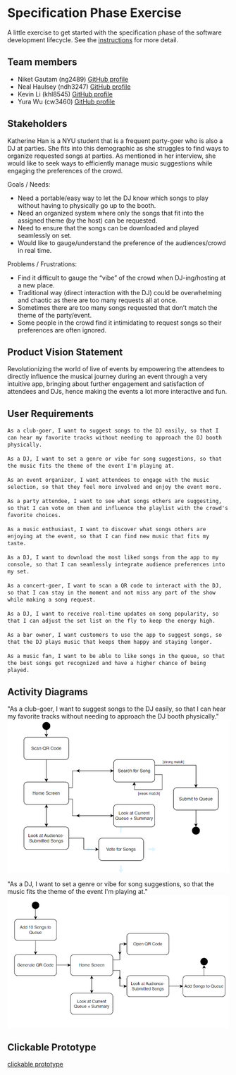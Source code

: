 # Specification Phase Exercise

A little exercise to get started with the specification phase of the software development lifecycle. See the [instructions](instructions.md) for more detail.

## Team members

- Niket Gautam (ng2489) [GitHub profile](https://github.com/githubatit)
- Neal Haulsey (ndh3247) [GitHub profile](https://github.com/nhaulsey)
- Kevin Li (khl8545) [GitHub profile](https://github.com/Kevinli712390)
- Yura Wu (cw3460) [GitHub profile](https://github.com/yurawu27)


## Stakeholders

Katherine Han is a NYU student that is a frequent party-goer who is also a DJ at parties. She fits into this demographic as she struggles to find ways to organize requested songs at parties. As mentioned in her interview, she would like to seek ways to efficiently manage music suggestions while engaging the preferences of the crowd. 

Goals / Needs: 
- Need a portable/easy way to let the DJ know which songs to play without having to physically go up to the booth.
- Need an organized system where only the songs that fit into the assigned theme (by the host) can be requested.
- Need to ensure that the songs can be downloaded and played seamlessly on set.
- Would like to gauge/understand the preference of the audiences/crowd in real time.

Problems / Frustrations:
- Find it difficult to gauge the “vibe” of the crowd when DJ-ing/hosting at a new place.
- Traditional way (direct interaction with the DJ) could be overwhelming and chaotic as there are too many requests all at once.
- Sometimes there are too many songs requested that don’t match the theme of the party/event.
- Some people in the crowd find it intimidating to request songs so their preferences are often ignored.

## Product Vision Statement

Revolutionizing the world of live of events by empowering the attendees to directly influence the musical journey during an event through a very intuitive app, bringing about further engagement and satisfaction of attendees and DJs, hence making the events a lot more interactive and fun. 

## User Requirements

    As a club-goer, I want to suggest songs to the DJ easily, so that I can hear my favorite tracks without needing to approach the DJ booth physically.

    As a DJ, I want to set a genre or vibe for song suggestions, so that the music fits the theme of the event I'm playing at.

    As an event organizer, I want attendees to engage with the music selection, so that they feel more involved and enjoy the event more.

    As a party attendee, I want to see what songs others are suggesting, so that I can vote on them and influence the playlist with the crowd's favorite choices.

    As a music enthusiast, I want to discover what songs others are enjoying at the event, so that I can find new music that fits my taste.

    As a DJ, I want to download the most liked songs from the app to my console, so that I can seamlessly integrate audience preferences into my set.

    As a concert-goer, I want to scan a QR code to interact with the DJ, so that I can stay in the moment and not miss any part of the show while making a song request.

    As a DJ, I want to receive real-time updates on song popularity, so that I can adjust the set list on the fly to keep the energy high.

    As a bar owner, I want customers to use the app to suggest songs, so that the DJ plays music that keeps them happy and staying longer.

    As a music fan, I want to be able to like songs in the queue, so that the best songs get recognized and have a higher chance of being played.   

## Activity Diagrams

"As a club-goer, I want to suggest songs to the DJ easily, so that I can hear my favorite tracks without needing to approach the DJ booth physically."
![Alt text](proj1uml/user.png)

"As a DJ, I want to set a genre or vibe for song suggestions, so that the music fits the theme of the event I'm playing at."
![Alt text](proj1uml/dj.png)



## Clickable Prototype
[clickable prototype](https://www.figma.com/proto/Nnbw1T8qDtWj3IgDRGeLxC/YOU-DJ?type=design&node-id=12-2&t=LpOkyUIsgXNyEPxB-1&scaling=scale-down&page-id=0%3A1&starting-point-node-id=12%3A2&mode=design)


